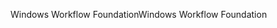 <span data-ttu-id="d3698-101">Windows Workflow Foundation</span><span class="sxs-lookup"><span data-stu-id="d3698-101">Windows Workflow Foundation</span></span>